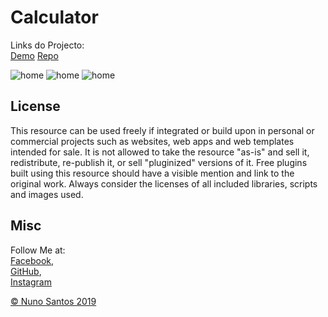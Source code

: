 # Calculator

Links do Projecto:  
[Demo](https://nunosantoswebdesigner.github.io/calculator)
[Repo](https://github.com/nunosantoswebdesigner/calculator)


![home](https://github.com/nunosantoswebdesigner/pdfs/blob/gh-pages/images/calculator_1.png)
![home](https://github.com/nunosantoswebdesigner/pdfs/blob/gh-pages/images/calculator_2.png)
![home](https://github.com/nunosantoswebdesigner/pdfs/blob/gh-pages/images/calculator_3.png)


## License
This resource can be used freely if integrated or build upon in personal or commercial projects such as websites, web apps and web templates intended for sale. It is not allowed to take the resource "as-is" and sell it, redistribute, re-publish it, or sell "pluginized" versions of it. Free plugins built using this resource should have a visible mention and link to the original work. Always consider the licenses of all included libraries, scripts and images used.

## Misc

Follow Me at:      
[Facebook](http://www.facebook.com/nunosantoswebdesigner),     
[GitHub](https://github.com/nunosantoswebdesigner),     
[Instagram](https://www.instagram.com/nunosantos_webdesigner)     


[© Nuno Santos 2019](https://www.instagram.com/nunosantos_webdesigner)